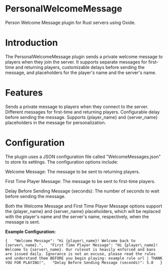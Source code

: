 # PersonalWelcomeMessage
Person Welcome Message plugin for Rust servers using Oxide.

# Introduction

The PersonalWelcomeMessage plugin sends a private welcome message to players when they join the server. It supports separate messages for first-time and returning players, customizable delays before sending the message, and placeholders for the player's name and the server's name.

# Features
Sends a private message to players when they connect to the server.
Different messages for first-time and returning players.
Configurable delay before sending the message.
Supports {player_name} and {server_name} placeholders in the message for personalization.

# Configuration
The plugin uses a JSON configuration file called "WelcomeMessages.json" to store its settings. The configuration options include:

Welcome Message: The message to be sent to returning players.

First Time Player Message: The message to be sent to first-time players.

Delay Before Sending Message (seconds): The number of seconds to wait before sending the message.

Both the Welcome Message and First Time Player Message options support the {player_name} and {server_name} placeholders, which will be replaced with the player's name and the server's name, respectively, when the message is sent.

**Example Configuration:**

`{  
  "Welcome Message": "Hi {player\_name}! Welcome back to {server\_name}.",  
  "First Time Player Message": "Hi {player\_name}! Welcome to {server\_name}. Our ruleset is heavily enforced and bans are issued daily. Ignorance is not an excuse, please read the rules and understand them BEFORE you begin playing: example rule url | THANK YOU FOR PLAYING!",  
  "Delay Before Sending Message (seconds)": 5.0  
}`
